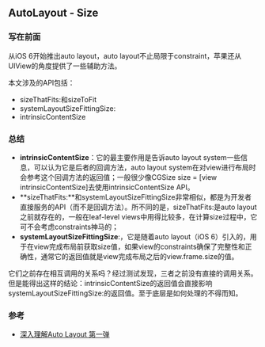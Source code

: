 ## AutoLayout - Size

### 写在前面

从iOS 6开始推出auto layout，auto layout不止局限于constraint，苹果还从UIView的角度提供了一些辅助方法。

本文涉及的API包括：

- sizeThatFits:和sizeToFit
- systemLayoutSizeFittingSize:
- intrinsicContentSize


### 总结

- **intrinsicContentSize**：它的最主要作用是告诉auto layout system一些信息，可以认为它是后者的回调方法，auto layout system在对view进行布局时会参考这个回调方法的返回值；一般很少像CGSize size = [view intrinsicContentSize]去使用intrinsicContentSize API。
- **sizeThatFits:**和systemLayoutSizeFittingSize非常相似，都是为开发者直接服务的API（而不是回调方法）。所不同的是，sizeThatFits:是auto layout之前就存在的，一般在leaf-level views中用得比较多，在计算size过程中，它可不会考虑constraints神马的；
- **systemLayoutSizeFittingSize**:，它是随着auto layout（iOS 6）引入的，用于在view完成布局前获取size值，如果view的constraints确保了完整性和正确性，通常它的返回值就是view完成布局之后的view.frame.size的值。

它们之前存在相互调用的关系吗？经过测试发现，三者之前没有直接的调用关系。但是能得出这样的结论：intrinsicContentSize的返回值会直接影响systemLayoutSizeFittingSize:的返回值。至于底层是如何处理的不得而知。


### 参考

- [深入理解Auto Layout 第一弹](http://zhangbuhuai.com/beginning-auto-layout-part-1/)